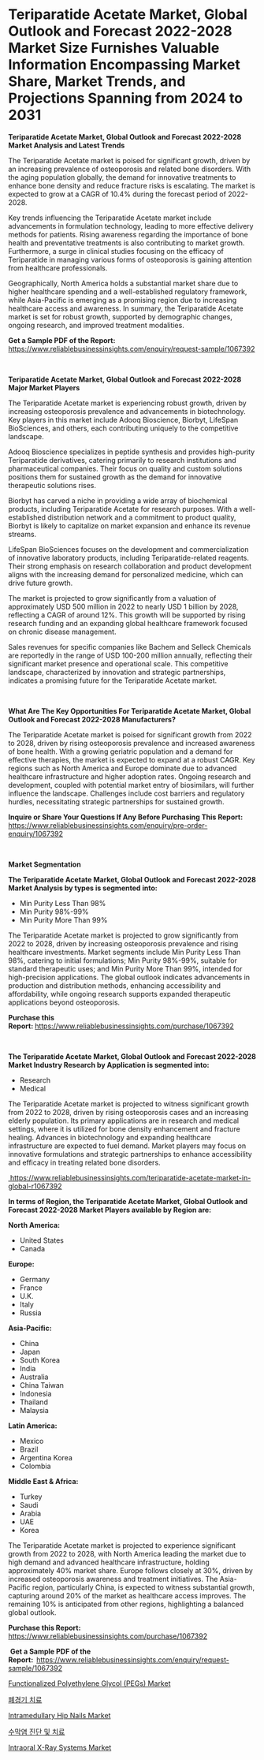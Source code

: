 <p><h1>Teriparatide Acetate Market, Global Outlook and Forecast 2022-2028 Market Size Furnishes Valuable Information Encompassing Market Share, Market Trends, and Projections Spanning from 2024 to 2031</h1></p><p><strong>Teriparatide Acetate Market, Global Outlook and Forecast 2022-2028 Market Analysis and Latest Trends</strong></p>
<p><p>The Teriparatide Acetate market is poised for significant growth, driven by an increasing prevalence of osteoporosis and related bone disorders. With the aging population globally, the demand for innovative treatments to enhance bone density and reduce fracture risks is escalating. The market is expected to grow at a CAGR of 10.4% during the forecast period of 2022-2028.</p><p>Key trends influencing the Teriparatide Acetate market include advancements in formulation technology, leading to more effective delivery methods for patients. Rising awareness regarding the importance of bone health and preventative treatments is also contributing to market growth. Furthermore, a surge in clinical studies focusing on the efficacy of Teriparatide in managing various forms of osteoporosis is gaining attention from healthcare professionals.</p><p>Geographically, North America holds a substantial market share due to higher healthcare spending and a well-established regulatory framework, while Asia-Pacific is emerging as a promising region due to increasing healthcare access and awareness. In summary, the Teriparatide Acetate market is set for robust growth, supported by demographic changes, ongoing research, and improved treatment modalities.</p></p>
<p><strong>Get a Sample PDF of the Report:&nbsp;</strong> <a href="https://www.reliablebusinessinsights.com/enquiry/request-sample/1067392">https://www.reliablebusinessinsights.com/enquiry/request-sample/1067392</a></p>
<p>&nbsp;</p>
<p><strong>Teriparatide Acetate Market, Global Outlook and Forecast 2022-2028 Major Market Players</strong></p>
<p><p>The Teriparatide Acetate market is experiencing robust growth, driven by increasing osteoporosis prevalence and advancements in biotechnology. Key players in this market include Adooq Bioscience, Biorbyt, LifeSpan BioSciences, and others, each contributing uniquely to the competitive landscape.</p><p>Adooq Bioscience specializes in peptide synthesis and provides high-purity Teriparatide derivatives, catering primarily to research institutions and pharmaceutical companies. Their focus on quality and custom solutions positions them for sustained growth as the demand for innovative therapeutic solutions rises.</p><p>Biorbyt has carved a niche in providing a wide array of biochemical products, including Teriparatide Acetate for research purposes. With a well-established distribution network and a commitment to product quality, Biorbyt is likely to capitalize on market expansion and enhance its revenue streams.</p><p>LifeSpan BioSciences focuses on the development and commercialization of innovative laboratory products, including Teriparatide-related reagents. Their strong emphasis on research collaboration and product development aligns with the increasing demand for personalized medicine, which can drive future growth.</p><p>The market is projected to grow significantly from a valuation of approximately USD 500 million in 2022 to nearly USD 1 billion by 2028, reflecting a CAGR of around 12%. This growth will be supported by rising research funding and an expanding global healthcare framework focused on chronic disease management.</p><p>Sales revenues for specific companies like Bachem and Selleck Chemicals are reportedly in the range of USD 100-200 million annually, reflecting their significant market presence and operational scale. This competitive landscape, characterized by innovation and strategic partnerships, indicates a promising future for the Teriparatide Acetate market.</p></p>
<p>&nbsp;</p>
<p><strong>What Are The Key Opportunities For Teriparatide Acetate Market, Global Outlook and Forecast 2022-2028 Manufacturers?</strong></p>
<p><p>The Teriparatide Acetate market is poised for significant growth from 2022 to 2028, driven by rising osteoporosis prevalence and increased awareness of bone health. With a growing geriatric population and a demand for effective therapies, the market is expected to expand at a robust CAGR. Key regions such as North America and Europe dominate due to advanced healthcare infrastructure and higher adoption rates. Ongoing research and development, coupled with potential market entry of biosimilars, will further influence the landscape. Challenges include cost barriers and regulatory hurdles, necessitating strategic partnerships for sustained growth.</p></p>
<p><strong>Inquire or Share Your Questions If Any Before Purchasing This Report:</strong> <a href="https://www.reliablebusinessinsights.com/enquiry/pre-order-enquiry/1067392">https://www.reliablebusinessinsights.com/enquiry/pre-order-enquiry/1067392</a></p>
<p>&nbsp;</p>
<p><strong>Market Segmentation</strong></p>
<p><strong>The Teriparatide Acetate Market, Global Outlook and Forecast 2022-2028 Market Analysis by types is segmented into:</strong></p>
<p><ul><li>Min Purity Less Than 98%</li><li>Min Purity 98%-99%</li><li>Min Purity More Than 99%</li></ul></p>
<p><p>The Teriparatide Acetate market is projected to grow significantly from 2022 to 2028, driven by increasing osteoporosis prevalence and rising healthcare investments. Market segments include Min Purity Less Than 98%, catering to initial formulations; Min Purity 98%-99%, suitable for standard therapeutic uses; and Min Purity More Than 99%, intended for high-precision applications. The global outlook indicates advancements in production and distribution methods, enhancing accessibility and affordability, while ongoing research supports expanded therapeutic applications beyond osteoporosis.</p></p>
<p><strong>Purchase this Report:&nbsp;</strong><a href="https://www.reliablebusinessinsights.com/purchase/1067392">https://www.reliablebusinessinsights.com/purchase/1067392</a></p>
<p>&nbsp;</p>
<p><strong>The Teriparatide Acetate Market, Global Outlook and Forecast 2022-2028 Market Industry Research by Application is segmented into:</strong></p>
<p><ul><li>Research</li><li>Medical</li></ul></p>
<p><p>The Teriparatide Acetate market is projected to witness significant growth from 2022 to 2028, driven by rising osteoporosis cases and an increasing elderly population. Its primary applications are in research and medical settings, where it is utilized for bone density enhancement and fracture healing. Advances in biotechnology and expanding healthcare infrastructure are expected to fuel demand. Market players may focus on innovative formulations and strategic partnerships to enhance accessibility and efficacy in treating related bone disorders.</p></p>
<p><a href="https://www.reliablebusinessinsights.com/teriparatide-acetate-market-in-global-r1067392">&nbsp;https://www.reliablebusinessinsights.com/teriparatide-acetate-market-in-global-r1067392</a></p>
<p><strong>In terms of Region, the Teriparatide Acetate Market, Global Outlook and Forecast 2022-2028 Market Players available by Region are:</strong></p>
<p>
    <p> <strong> North America: </strong>
        <ul>
            <li>United States</li>
            <li>Canada</li>
        </ul>
        </p> 
    <p> <strong> Europe: </strong>
        <ul>
            <li>Germany</li>
            <li>France</li>
            <li>U.K.</li>
            <li>Italy</li>
            <li>Russia</li>
        </ul>
        </p> 
    <p> <strong> Asia-Pacific: </strong>
        <ul>
            <li>China</li>
            <li>Japan</li>
            <li>South Korea</li>
            <li>India</li>
            <li>Australia</li>
            <li>China Taiwan</li>
            <li>Indonesia</li>
            <li>Thailand</li>
            <li>Malaysia</li>
        </ul>
        </p> 
    <p> <strong> Latin America: </strong>
        <ul>
            <li>Mexico</li>
            <li>Brazil</li>
            <li>Argentina Korea</li>
            <li>Colombia</li>
        </ul>
        </p> 
    <p> <strong> Middle East & Africa: </strong>
        <ul>
            <li>Turkey</li>
            <li>Saudi</li>
            <li>Arabia</li>
            <li>UAE</li>
            <li>Korea</li>
        </ul>
    </p>
    </p>
<p><p>The Teriparatide Acetate market is projected to experience significant growth from 2022 to 2028, with North America leading the market due to high demand and advanced healthcare infrastructure, holding approximately 40% market share. Europe follows closely at 30%, driven by increased osteoporosis awareness and treatment initiatives. The Asia-Pacific region, particularly China, is expected to witness substantial growth, capturing around 20% of the market as healthcare access improves. The remaining 10% is anticipated from other regions, highlighting a balanced global outlook.</p></p>
<p><strong>Purchase this Report: </strong><a href="https://www.reliablebusinessinsights.com/purchase/1067392">https://www.reliablebusinessinsights.com/purchase/1067392</a></p>
<p>&nbsp;<strong>Get a Sample PDF of the Report:&nbsp;&nbsp;</strong><a href="https://www.reliablebusinessinsights.com/enquiry/request-sample/1067392">https://www.reliablebusinessinsights.com/enquiry/request-sample/1067392</a></p>
<p><strong></strong></p>
<p><p><a href="https://medium.com/@thadnader_5170/global-functionalized-polyethylene-glycol-pegs-industry-research-report-competitive-landscape-86da6f07bcdd">Functionalized Polyethylene Glycol (PEGs) Market</a></p><p><a href="https://medium.com/@nazminrahman651/%EC%97%AC%EC%84%B1%ED%98%B8%EB%A5%B4%EB%AA%AC%EC%B9%98%EB%A3%8C-%EC%82%B0%EC%97%85-%EC%A0%84%EB%A7%9D-%EC%8B%9C%EC%9E%A5-%EB%B3%80%ED%99%94%EC%99%80-%EC%A0%84%EB%9E%B5%EC%A0%81-%ED%95%84%EC%88%98-%EC%82%AC%ED%95%AD-2024-2031-4eda0f35cbfb">폐경기 치료</a></p><p><a href="https://issuu.com/reportprime-2/docs/intramedullary-hip-nails-market-siz_560e536c0e5d88">Intramedullary Hip Nails Market</a></p><p><a href="https://medium.com/@nazminrahman651/%EA%B8%80%EB%A1%9C%EB%B2%8C-%EC%88%98%EB%A7%89%EC%97%BC-%EC%A7%84%EB%8B%A8-%EB%B0%8F-%EC%B9%98%EB%A3%8C-%EC%8B%9C%EC%9E%A5-%EB%B6%80%EB%AC%B8-%EC%9C%A0%ED%98%95-%EC%95%A0%ED%94%8C%EB%A6%AC%EC%BC%80%EC%9D%B4%EC%85%98-%EC%8B%9C%EC%9E%A5-%ED%94%8C%EB%A0%88%EC%9D%B4%EC%96%B4-%EC%A0%84%EB%9E%B5-%EC%A7%80%EC%97%AD-%EC%84%B1%EC%9E%A5-%EC%9D%B8%EC%82%AC%EC%9D%B4%ED%8A%B8-%EB%B0%8F-%EB%AF%B8%EB%9E%98-%EC%A0%84%EB%A7%9D-2024-2031-95bbe596036d">수막염 진단 및 치료</a></p><p><a href="https://issuu.com/reportprime-2/docs/intraoral-x-ray-systems-market-size_726e49e4df5042">Intraoral X-Ray Systems Market</a></p></p>